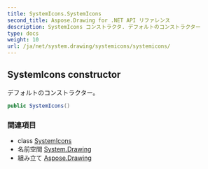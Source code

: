 ```yaml
---
title: SystemIcons.SystemIcons
second_title: Aspose.Drawing for .NET API リファレンス
description: SystemIcons コンストラクタ. デフォルトのコンストラクター
type: docs
weight: 10
url: /ja/net/system.drawing/systemicons/systemicons/
---
```

## SystemIcons constructor

デフォルトのコンストラクター。

```csharp
public SystemIcons()
```

### 関連項目

* class [SystemIcons](../)
* 名前空間 [System.Drawing](../../systemicons/)
* 組み立て [Aspose.Drawing](../../../)


